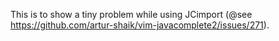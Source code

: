 This is to show a tiny problem while using JCimport (@see https://github.com/artur-shaik/vim-javacomplete2/issues/271).
